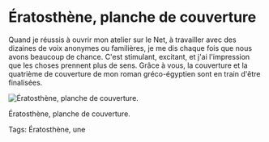 # Ératosthène, planche de couverture

Quand je réussis à ouvrir mon atelier sur le Net, à travailler avec des dizaines de voix anonymes ou familières, je me dis chaque fois que nous avons beaucoup de chance. C'est stimulant, excitant, et j'ai l'impression que les choses prennent plus de sens. Grâce à vous, la couverture et la quatrième de couverture de mon roman gréco-égyptien sont en train d'être finalisées.

![Ératosthène,  planche de couverture.](http://blog.tcrouzet.comhttps://tcrouzet.com/images_tc/2014/05/beta-planche-5.jpg)

Ératosthène, planche de couverture.



Tags: Ératosthène, une